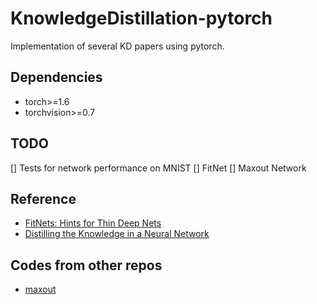 # KnowledgeDistillation-pytorch
Implementation of several KD papers using pytorch.

## Dependencies
- torch>=1.6
- torchvision>=0.7

## TODO
[] Tests for network performance on MNIST
[] FitNet
[] Maxout Network

## Reference
- [FitNets: Hints for Thin Deep Nets](https://arxiv.org/abs/1412.6550)
- [Distilling the Knowledge in a Neural Network](https://arxiv.org/abs/1503.02531)

## Codes from other repos
- [maxout](https://github.com/paniabhisek/maxout)
